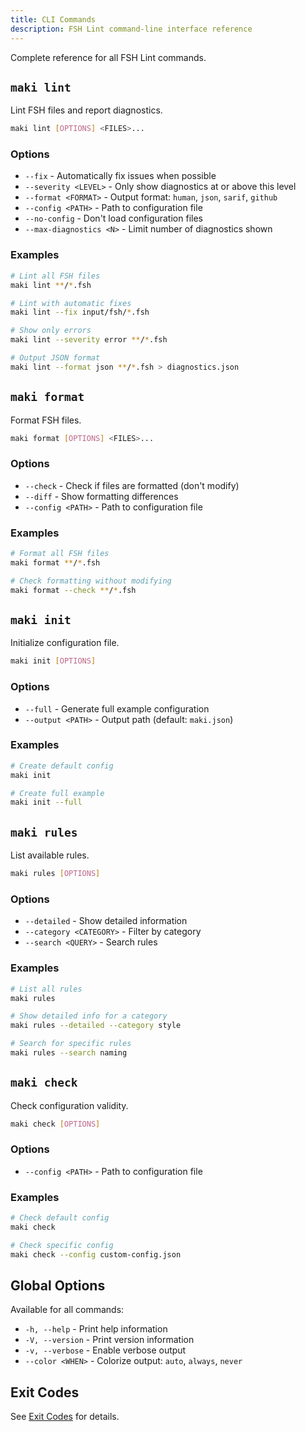 ```yaml
---
title: CLI Commands
description: FSH Lint command-line interface reference
---
```


Complete reference for all FSH Lint commands.

## `maki lint`

Lint FSH files and report diagnostics.

```bash
maki lint [OPTIONS] <FILES>...
```

### Options

- `--fix` - Automatically fix issues when possible
- `--severity <LEVEL>` - Only show diagnostics at or above this level
- `--format <FORMAT>` - Output format: `human`, `json`, `sarif`, `github`
- `--config <PATH>` - Path to configuration file
- `--no-config` - Don't load configuration files
- `--max-diagnostics <N>` - Limit number of diagnostics shown

### Examples

```bash
# Lint all FSH files
maki lint **/*.fsh

# Lint with automatic fixes
maki lint --fix input/fsh/*.fsh

# Show only errors
maki lint --severity error **/*.fsh

# Output JSON format
maki lint --format json **/*.fsh > diagnostics.json
```

## `maki format`

Format FSH files.

```bash
maki format [OPTIONS] <FILES>...
```

### Options

- `--check` - Check if files are formatted (don't modify)
- `--diff` - Show formatting differences
- `--config <PATH>` - Path to configuration file

### Examples

```bash
# Format all FSH files
maki format **/*.fsh

# Check formatting without modifying
maki format --check **/*.fsh
```

## `maki init`

Initialize configuration file.

```bash
maki init [OPTIONS]
```

### Options

- `--full` - Generate full example configuration
- `--output <PATH>` - Output path (default: `maki.json`)

### Examples

```bash
# Create default config
maki init

# Create full example
maki init --full
```

## `maki rules`

List available rules.

```bash
maki rules [OPTIONS]
```

### Options

- `--detailed` - Show detailed information
- `--category <CATEGORY>` - Filter by category
- `--search <QUERY>` - Search rules

### Examples

```bash
# List all rules
maki rules

# Show detailed info for a category
maki rules --detailed --category style

# Search for specific rules
maki rules --search naming
```

## `maki check`

Check configuration validity.

```bash
maki check [OPTIONS]
```

### Options

- `--config <PATH>` - Path to configuration file

### Examples

```bash
# Check default config
maki check

# Check specific config
maki check --config custom-config.json
```

## Global Options

Available for all commands:

- `-h, --help` - Print help information
- `-V, --version` - Print version information
- `-v, --verbose` - Enable verbose output
- `--color <WHEN>` - Colorize output: `auto`, `always`, `never`

## Exit Codes

See [Exit Codes](/cli/exit-codes/) for details.
